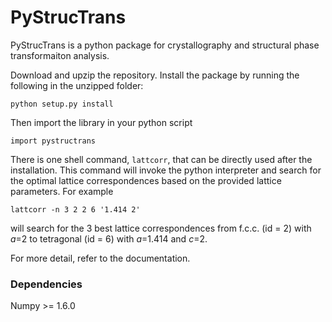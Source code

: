 # PyStrucTrans #

PyStrucTrans is a python package for crystallography and structural phase transformaiton analysis.

Download and upzip the repository. Install the package by running the following in the unzipped folder:

    python setup.py install

Then import the library in your python script

    import pystructrans

There is one shell command, `lattcorr`, that can be directly used after the installation. This command will invoke the python interpreter and search for the optimal lattice correspondences based on the provided lattice parameters. For example

    lattcorr -n 3 2 2 6 '1.414 2'

will search for the 3 best lattice correspondences from f.c.c. (id = 2) with *a*=2 to tetragonal (id = 6) with *a*=1.414 and *c*=2.

For more detail, refer to the documentation.

### Dependencies

Numpy >= 1.6.0